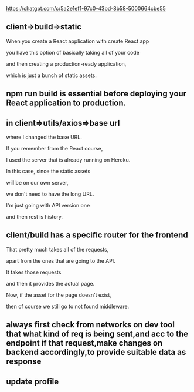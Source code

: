 https://chatgpt.com/c/5a2e1ef1-97c0-43bd-8b58-5000664cbe55

## client=>build=>static

When you create a React application with create React app

you have this option of basically taking all of your code

and then creating a production-ready application,

which is just a bunch of static assets.

## npm run build is essential before deploying your React application to production.

## in client=>utils/axios=>base url

where I changed the base URL.

If you remember from the React course,

I used the server that is already running on Heroku.

In this case, since the static assets

will be on our own server,

we don't need to have the long URL.

I'm just going with API version one

and then rest is history.

## client/build has a specific router for the frontend

That pretty much takes all of the requests,

apart from the ones that are going to the API.

It takes those requests

and then it provides the actual page.

Now, if the asset for the page doesn't exist,

then of course we still go to not found middleware.

## always first check from networks on dev tool that what kind of req is being sent,and acc to the endpoint if that request,make changes on backend accordingly,to provide suitable data as response

## update profile
